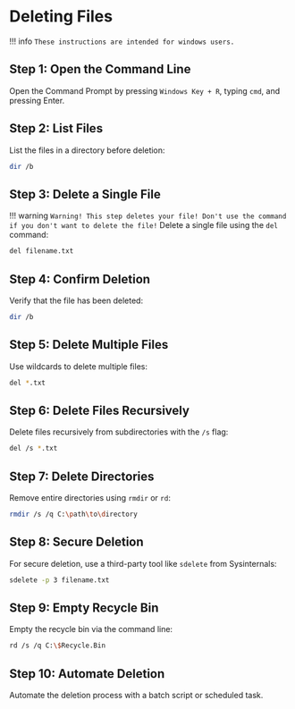 # Deleting Files

!!! info
    ```
    These instructions are intended for windows users.
    ```

## Step 1: Open the Command Line
Open the Command Prompt by pressing `Windows Key + R`, typing `cmd`, and pressing Enter.

## Step 2: List Files
List the files in a directory before deletion:

```bash
dir /b
```

## Step 3: Delete a Single File
!!! warning
    ```
    Warning! This step deletes your file! Don't use the command if you don't want to delete the file!
    ```
Delete a single file using the `del` command:

```bash
del filename.txt
```

## Step 4: Confirm Deletion
Verify that the file has been deleted:

```bash
dir /b
```

## Step 5: Delete Multiple Files
Use wildcards to delete multiple files:

```bash
del *.txt
```

## Step 6: Delete Files Recursively
Delete files recursively from subdirectories with the `/s` flag:

```bash
del /s *.txt
```

## Step 7: Delete Directories
Remove entire directories using `rmdir` or `rd`:

```bash
rmdir /s /q C:\path\to\directory
```

## Step 8: Secure Deletion
For secure deletion, use a third-party tool like `sdelete` from Sysinternals:

```bash
sdelete -p 3 filename.txt
```

## Step 9: Empty Recycle Bin
Empty the recycle bin via the command line:

```bash
rd /s /q C:\$Recycle.Bin
```

## Step 10: Automate Deletion
Automate the deletion process with a batch script or scheduled task.

